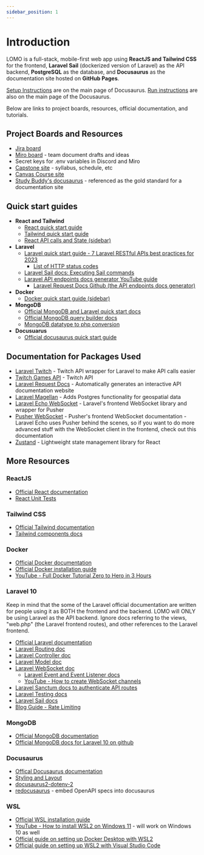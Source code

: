 ```yaml
---
sidebar_position: 1
---
```

# Introduction

LOMO is a full-stack, mobile-first web app using **ReactJS and Tailwind CSS** for the frontend, **Laravel Sail** (dockerized version of Laravel) as the API backend, **PostgreSQL** as the database, and **Docusaurus** as the documentation site hosted on **GitHub Pages**.

[Setup Instructions](/#setup-instructions) are on the main page of Docusaurus. [Run instructions](/#run) are also on the main page of the Docusaurus.

Below are links to project boards, resources, official documentation, and tutorials.

## Project Boards and Resources
- [Jira board](https://temple-cis-projects-in-cs.atlassian.net/jira/software/c/projects/LM/boards/53)
- [Miro board](https://miro.com/app/board/uXjVMg75Ffs=/) - team document drafts and ideas
- Secret keys for .env variables in Discord and Miro
- [Capstone site](https://capstone.ianapplebaum.com/) - syllabus, schedule, etc
- [Canvas Course site](https://templeu.instructure.com/courses/133974)
- [Study Buddy's docusaurus](https://capstone-projects-2023-spring.github.io/project-virtual-pet/docs/intro) - referenced as the gold standard for a documentation site

## Quick start guides
- **React and Tailwind**
  - [React quick start guide](https://www.codementor.io/reactjs/tutorial/the-reactjs-quick-start-guide)
  - [Tailwind quick start guide](https://www.codeinwp.com/blog/tailwind-css-tutorial/)
  - [React API calls and State (sidebar)](/resources/react-api-calls-and-state)
- **Laravel**
  - [Laravel quick start guide - 7 Laravel RESTful APIs best practices for 2023](https://benjamincrozat.com/laravel-restful-api-best-practices)
    - [List of HTTP status codes](https://benjamincrozat.com/laravel-restful-api-best-practices#use-the-correct-http-code-for-responses)
  - [Laravel Sail docs: Executing Sail commands](https://laravel.com/docs/10.x/sail#executing-sail-commands)
  - [Laravel API endpoints docs generator YouTube guide](https://www.youtube.com/watch?v=gp-_kcblYGA)
    - [Laravel Request Docs Github (the API endpoints docs generator)](https://github.com/rakutentech/laravel-request-docs)
- **Docker**
  - [Docker quick start guide (sidebar)](/resources/docker-quick-start)
- **MongoDB**
  - [Official MongoDB and Laravel quick start docs](https://www.mongodb.com/compatibility/mongodb-laravel-integration#laravel-mongodb-crud-example)
  - [Official MongoDB query builder docs](https://github.com/mongodb/laravel-mongodb/blob/4.1/docs/query-builder.md)
  - [MongoDB datatype to php conversion](/docs/system-architecture/erddiagrams#datatype-conversion-from-mongodb-to-php)
- **Docusuarus**
  - [Official docusaurus quick start guide](https://capstone-projects-2023-fall.github.io/project-lomo-in-person-gaming-app/resources/quick-start-docusaurus)

## Documentation for Packages Used
- [Laravel Twitch](https://github.com/romanzipp/Laravel-Twitch) - Twitch API wrapper for Laravel to make API calls easier
- [Twitch Games API](https://dev.twitch.tv/docs/api/reference#get-games) - Twitch API
- [Laravel Request Docs](https://github.com/rakutentech/laravel-request-docs) - Automatically generates an interactive API documentation website
- [Laravel Magellan](https://github.com/clickbar/laravel-magellan) - Adds Postgres functionality for geospatial data
- [Laravel Echo WebSocket](https://laravel.com/docs/10.x/broadcasting#receiving-broadcasts) - Laravel's frontend WebSocket library and wrapper for Pusher
- [Pusher WebSocket](https://pusher.com/docs/channels/using_channels/client-api-overview/?ref=docs-index) - Pusher's frontend WebSocket documentation - Laravel Echo uses Pusher behind the scenes, so if you want to do more advanced stuff with the WebSocket client in the frontend, check out this documentation
- [Zustand](https://github.com/pmndrs/zustand) - Lightweight state management library for React

## More Resources
### ReactJS
- [Official React documentation](https://react.dev/)
- [React Unit Tests](https://www.freecodecamp.org/news/how-to-write-unit-tests-in-react/)

### Tailwind CSS
- [Official Tailwind documentation](https://tailwindcss.com/docs/installation)
- [Tailwind components docs](https://tailwindui.com/components?ref=sidebar)

### Docker
- [Official Docker documentation](https://docs.docker.com/get-started/overview/)
- [Official Docker installation guide](https://docs.docker.com/get-docker/)
- [YouTube - Full Docker Tutorial Zero to Hero in 3 Hours](https://www.youtube.com/watch?v=3c-iBn73dDE&t=5589s&pp=ygUGZG9ja2Vy)

### Laravel 10
Keep in mind that the some of the Laravel official documentation are written for people using it as BOTH the frontend and the backend. LOMO will ONLY be using Laravel as the API backend. Ignore docs referring to the views, "web.php" (the Laravel frontend routes), and other references to the Laravel frontend.

- [Official Laravel documentation](https://laravel.com/docs/10.x/readme)
- [Laravel Routing doc](https://laravel.com/docs/10.x/routing)
- [Laravel Controller doc](https://laravel.com/docs/10.x/controllers)
- [Laravel Model doc](https://laravel.com/docs/10.x/eloquent)
- [Laravel WebSocket doc](https://laravel.com/docs/10.x/broadcasting)
  - [Laravel Event and Event Listener docs](https://laravel.com/docs/10.x/events)
  - [YouTube - How to create WebSocket channels](https://www.youtube.com/watch?v=NMstI0hghnE)
- [Laravel Sanctum docs to authenticate API routes](https://laravel.com/docs/10.x/sanctum)
- [Laravel Testing docs](https://laravel.com/docs/10.x/testing)
- [Laravel Sail docs](https://laravel.com/docs/10.x/sail)
- [Blog Guide - Rate Limiting](https://medium.com/@antoine.lame/using-the-rate-limiter-in-laravel-dab58a5040bc)

### MongoDB
- [Official MongoDB documentation](https://www.mongodb.com/docs/)
- [Official MongoDB docs for Laravel 10 on github](https://github.com/mongodb/laravel-mongodb)

### Docusaurus
- [Offical Docusaurus documentation](https://docusaurus.io/docs)
- [Styling and Layout](https://docusaurus.io/docs/styling-layout)
- [docusaurus2-dotenv-2](https://www.npmjs.com/package/docusaurus2-dotenv-2)
- [redocusaurus](https://www.npmjs.com/package/redocusaurus) - embed OpenAPI specs into docusaurus

### WSL
- [Official WSL installation guide](https://learn.microsoft.com/en-us/windows/wsl/install)
- [YouTube - How to install WSL2 on Windows 11](https://www.youtube.com/watch?v=28Ei63qtquQ) - will work on Windows 10 as well
- [Official guide on setting up Docker Desktop with WSL2](https://docs.docker.com/desktop/wsl/)
- [Official guide on setting up WSL2 with Visual Studio Code](https://code.visualstudio.com/docs/remote/wsl)